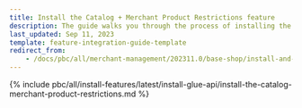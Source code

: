 ```yaml
---
title: Install the Catalog + Merchant Product Restrictions feature
description: The guide walks you through the process of installing the Merchant Relationship Product Lists API feature into the project.
last_updated: Sep 11, 2023
template: feature-integration-guide-template
redirect_from:
    - /docs/pbc/all/merchant-management/202311.0/base-shop/install-and-upgrade/install-glue-api/install-the-merchant-relationship-product-lists-glue-api.html
---
```


{% include pbc/all/install-features/latest/install-glue-api/install-the-catalog-merchant-product-restrictions.md %} <!-- To edit, see /_includes/pbc/all/install-features/202311.0/install-glue-api/install-the-catalog-merchant-product-restrictions.md -->
